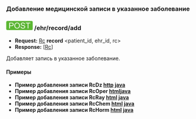 ### Добавление медицинской записи в указанное заболевание

### ![POST](../../../../img/post.png) /ehr/record/add
* **Request:** [Rc](../../../../types/types.md#rc) **record** <patient_id, ehr_id, rc>
* **Response:** [[Rc](../../../../types/types.md#rc)]

Добавляет запись в указанное заболевание.

#### Примеры
* **Пример добавления записи RcDz [http](examples/RcDz/add.md) [java](examples/RcDz/addJava.md)**
* **Пример добавления записи RcOper [html](examples/RcOper/add.md)[java](examples/RcOper/addJava.md)**
* **Пример добавления записи RcRay [html](examples/RcRay/add.md) [java](examples/RcRay/addJava.md)**
* **Пример добавления записи RcChem [html](examples/RcChem/add.md) [java](examples/RcChem/addJava.md)**
* **Пример добавления записи RcHorm [html](examples/RcHorm/add.md) [java](examples/RcHorm/addJava.md)**
